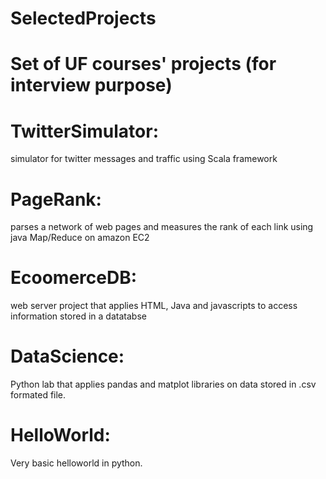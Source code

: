 # SelectedProjects

# Set of UF courses' projects (for interview purpose)

# TwitterSimulator: 
simulator for twitter messages and traffic using Scala framework
# PageRank: 
parses a network of web pages and measures the rank of each link using java Map/Reduce on amazon EC2
# EcoomerceDB: 
web server project that applies HTML, Java and javascripts to access information stored in a datatabse
# DataScience: 
Python lab that applies pandas and matplot libraries on data stored in .csv formated file.
# HelloWorld: 
Very basic helloworld in python.
